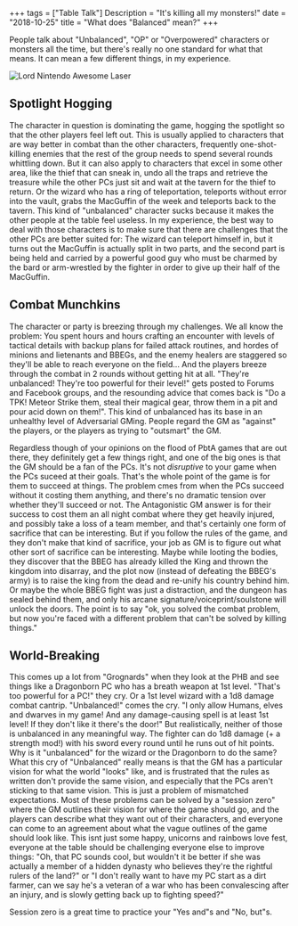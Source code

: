 +++
tags = ["Table Talk"]
Description = "It's killing all my monsters!"
date = "2018-10-25"
title = "What does \"Balanced\" mean?"
+++


People talk about "Unbalanced", "OP" or "Overpowered" characters or monsters all the time, but there's really no one standard for what that means.  It can mean a few different things, in my experience. 

![Lord Nintendo Awesome Laser](/post/what-does-balanced-mean/lord-nintendo-awesome-laser.jpg)

Spotlight Hogging
---
The character in question is dominating the game, hogging the spotlight so that the other players feel left out. This is usually applied to characters that are way better in combat than the other characters, frequently one-shot-killing enemies that the rest of the group needs to spend several rounds whittling down. But it can also apply to characters that excel in some other area, like the thief that can sneak in, undo all the traps and retrieve the treasure while the other PCs just sit and wait at the tavern for the thief to return. Or the wizard who has a ring of teleportation, teleports without error into the vault, grabs the MacGuffin of the week and teleports back to the tavern. This kind of "unbalanced" character sucks because it makes the other people at the table feel useless. In my experience, the best way to deal with those characters is to make sure that there are challenges that the other PCs are better suited for: The wizard can teleport himself in, but it turns out the MacGuffin is actually split in two parts, and the second part is being held and carried by a powerful good guy who must be charmed by the bard or arm-wrestled by the fighter in order to give up their half of the MacGuffin.

Combat Munchkins
---
The character or party is breezing through my challenges. We all know the problem: You spent hours and hours crafting an encounter with levels of tactical details with backup plans for failed attack routines, and hordes of minions and lietenants and BBEGs, and the enemy healers are staggered so they'll be able to reach everyone on the field... And the players breeze through the combat in 2 rounds without getting hit at all. "They're unbalanced! They're too powerful for their level!" gets posted to Forums and Facebook groups, and the resounding advice that comes back is "Do a TPK! Meteor Strike them, steal their magical gear, throw them in a pit and pour acid down on them!". This kind of unbalanced has its base in an unhealthy level of Adversarial GMing. People regard the GM as "against" the players, or the players as trying to "outsmart" the GM.

Regardless though of your opinions on the flood of PbtA games that are out there, they definitely get a few things right, and one of the big ones is that the GM should be a fan of the PCs. It's not *disruptive* to your game when the PCs suceed at their goals. That's the whole point of the game is for them to succeed at things. The problem cmes from when the PCs succeed without it costing them anything, and there's no dramatic tension over whether they'll succeed or not. The Antagonistic GM answer is for their success to cost them an all night combat where they get heavily injured, and possibly take a loss of a team member, and that's certainly one form of sacrifice that can be interesting. But if you follow the rules of the game, and they don't make that kind of sacrifice, your job as GM is to figure out what other sort of sacrifice can be interesting. Maybe while looting the bodies, they discover that the BBEG has already killed the King and thrown the kingdom into disarray, and the plot now (instead of defeating the BBEG's army) is to raise the king from the dead and re-unify his country behind him. Or maybe the whole BBEG fight was just a distraction, and the dungeon has sealed behind them, and only his arcane signature/voiceprint/soulstone will unlock the doors. The point is to say "ok, you solved the combat problem, but now you're faced with a different problem that can't be solved by killing things."

World-Breaking
---
This comes up a lot from "Grognards" when they look at the PHB and see things like a Dragonborn PC who has a breath weapon at 1st level. "That's too powerful for a PC!" they cry. Or a 1st level wizard with a 1d8 damage combat cantrip. "Unbalanced!" comes the cry. "I only allow Humans, elves and dwarves in my game! And any damage-causing spell is at least 1st level! If they don't like it there's the door!" But realistically, neither of those is unbalanced in any meaningful way. The fighter can do 1d8 damage (+ a strength mod!) with his sword every round until he runs out of hit points. Why is it "unbalanced" for the wizard or the Dragonborn to do the same? What this cry of "Unbalanced" really means is that the GM has a particular vision for what the world "looks" like, and is frustrated that the rules as written don't provide the same vision, and especially that the PCs aren't sticking to that same vision. This is just a problem of mismatched expectations. Most of these problems can be solved by a "session zero" where the GM outlines their vision for where the game should go, and the players can describe what they want out of their characters, and everyone can come to an agreement about what the vague outlines of the game should look like. This isnt just some happy, unicorns and rainbows love fest, everyone at the table should be challenging everyone else to improve things: "Oh, that PC sounds cool, but wouldn't it be better if she was actually a member of a hidden dynasty who believes they're the rightful rulers of the land?" or "I don't really want to have my PC start as a dirt farmer, can we say he's a veteran of a war who has been convalescing after an injury, and is slowly getting back up to fighting speed?"

Session zero is a great time to practice your "Yes and"s and "No, but"s.
